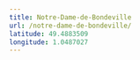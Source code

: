 ```yaml
---
title: Notre-Dame-de-Bondeville
url: /notre-dame-de-bondeville/
latitude: 49.4883509
longitude: 1.0487027
---
```

